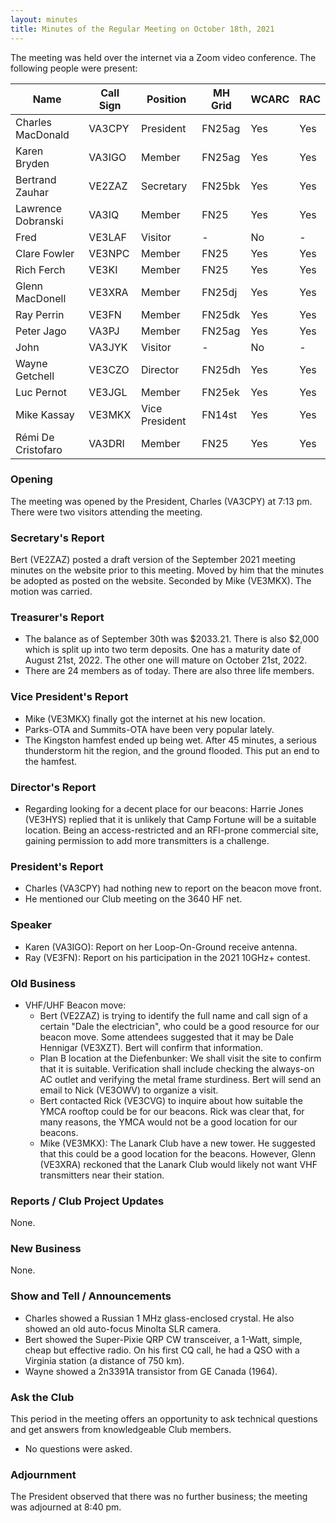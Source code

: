 ```yaml
---
layout: minutes
title: Minutes of the Regular Meeting on October 18th, 2021
---
```

The meeting was held over the internet via a Zoom video conference.
The following people were present:

| Name                   | Call Sign  | Position         | MH Grid | WCARC | RAC |
|------------------------|------------|------------------|---------|-------|-----|
| Charles MacDonald      | VA3CPY     | President        | FN25ag  | Yes   | Yes |
| Karen Bryden           | VA3IGO     | Member           | FN25ag  | Yes   | Yes |
| Bertrand Zauhar        | VE2ZAZ     | Secretary        | FN25bk  | Yes   | Yes |
| Lawrence Dobranski     | VA3IQ      | Member           | FN25    | Yes   | Yes |
| Fred                   | VE3LAF     | Visitor          |   -     | No    |  -  |      
| Clare Fowler           | VE3NPC     | Member           | FN25    | Yes   | Yes |
| Rich Ferch             | VE3KI      | Member           | FN25    | Yes   | Yes |
| Glenn MacDonell        | VE3XRA     | Member           | FN25dj  | Yes   | Yes |
| Ray Perrin             | VE3FN      | Member           | FN25dk  | Yes   | Yes |
| Peter Jago             | VA3PJ      | Member           | FN25ag  | Yes   | Yes |
| John                   | VA3JYK     | Visitor          |   -     | No    |  -  |          
| Wayne Getchell         | VE3CZO     | Director         | FN25dh  | Yes   | Yes |
| Luc Pernot             | VE3JGL     | Member           | FN25ek  | Yes   | Yes |
| Mike Kassay            | VE3MKX     | Vice President   | FN14st  | Yes   | Yes |
| Rémi De Cristofaro     | VA3DRI     | Member           | FN25    | Yes   | Yes |    


### Opening
The meeting was opened by the President, Charles (VA3CPY) at 7:13 pm.
There were two visitors attending the meeting.

### Secretary's Report
Bert (VE2ZAZ) posted a draft version of the September 2021 meeting minutes on the website prior to this meeting. Moved by him that the minutes be adopted as posted on the website. Seconded by Mike (VE3MKX). The motion was carried.

### Treasurer's Report
- The balance as of September 30th was $2033.21. There is also $2,000 which is split up into two term deposits. One has a maturity date of August 21st, 2022. The other one will mature on October 21st, 2022.
- There are 24 members as of today. There are also three life members.

### Vice President's Report
- Mike (VE3MKX) finally got the internet at his new location.
- Parks-OTA and Summits-OTA have been very popular lately.
- The Kingston hamfest ended up being wet. After 45 minutes, a serious thunderstorm hit the region, and the ground flooded. This put an end to the hamfest.

### Director's Report
- Regarding looking for a decent place for our beacons: Harrie Jones (VE3HYS) replied that it is unlikely that Camp Fortune will be a suitable location. Being an access-restricted and an RFI-prone commercial site, gaining permission to add more transmitters is a challenge.

### President's Report
- Charles (VA3CPY) had nothing new to report on the beacon move front.
- He mentioned our Club meeting on the 3640 HF net.

### Speaker
- Karen (VA3IGO): Report on her Loop-On-Ground receive antenna.
- Ray (VE3FN): Report on his participation in the 2021 10GHz+ contest.

### Old Business
- VHF/UHF Beacon move:
  - Bert (VE2ZAZ) is trying to identify the full name and call sign of a certain "Dale the electrician", who could be a good resource for our beacon move. Some attendees suggested that it may be Dale Hennigar (VE3XZT). Bert will confirm that information.
  - Plan B location at the Diefenbunker: We shall visit the site to confirm that it is suitable. Verification shall include  checking the always-on AC outlet and verifying the metal frame sturdiness. Bert will send an email to Nick (VE3OWV) to organize a visit.
  - Bert contacted Rick (VE3CVG) to inquire about how suitable the YMCA rooftop could be for our beacons. Rick was clear that, for many reasons, the YMCA would not be a good location for our beacons.
  - Mike (VE3MKX): The Lanark Club have a new tower. He suggested that this could be a good location for the beacons. However, Glenn (VE3XRA) reckoned that the Lanark Club would likely not want VHF transmitters near their station.

### Reports / Club Project Updates
None.

### New Business
None.

### Show and Tell / Announcements
- Charles showed a Russian 1 MHz glass-enclosed crystal. He also showed an old auto-focus Minolta SLR camera.
- Bert showed the Super-Pixie QRP CW transceiver, a 1-Watt, simple, cheap but effective radio. On his first CQ call, he had a QSO with a Virginia station (a distance of 750 km).
- Wayne showed a 2n3391A transistor from GE Canada (1964).

### Ask the Club
This period in the meeting offers an opportunity to ask technical questions and get answers from knowledgeable Club members.
- No questions were asked.

### Adjournment
The President observed that there was no further business; the meeting was adjourned at 8:40 pm.

